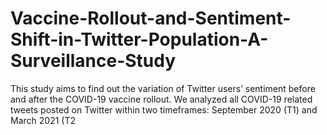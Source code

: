 # Vaccine-Rollout-and-Sentiment-Shift-in-Twitter-Population-A-Surveillance-Study
This study aims to find out the variation of Twitter users’ sentiment before and after the COVID-19 vaccine rollout. We analyzed all COVID-19 related tweets posted on Twitter within two timeframes:  September 2020 (T1) and March 2021 (T2

